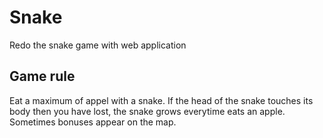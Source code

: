 # Snake
Redo the snake game with web application

## Game rule
Eat a maximum of appel with a snake. If the head of the snake touches its body then you have lost, the snake grows everytime eats an apple. Sometimes bonuses appear on the map.
